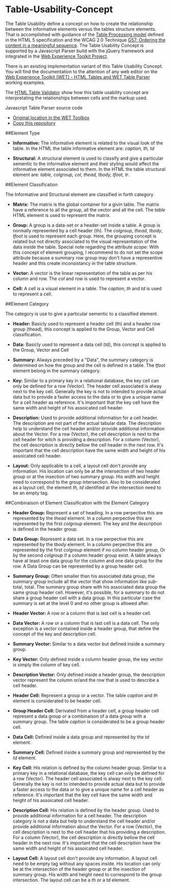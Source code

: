 Table-Usability-Concept
=======================

The Table Usability define a concept on how to create the relationship between the informative elements versus the tables structure elements. That is accomplished with guidance of the [Table Processing model](http://dev.w3.org/html5/spec/attributes-common-to-td-and-th-elements.html#processing-model-0) defined in the HTML 5 specification and the WCAG 2.0 Technique [G57: Ordering the content in a meaningful sequence](http://www.w3.org/TR/2010/NOTE-WCAG20-TECHS-20101014/G57). The Table Usability Concept is supported by a Javascript Parser build with the jQuery framework and integrated in the [Web Experience Toolkit Project](https://github.com/wet-boew/wet-boew).

There is an existing implementation variant of this Table Usability Concept. You will find the documentation to the attention of any web editor on the [Web Experience Toolkit (WET) - HTML Tables and WET Table Parser](http://wet-boew.github.com/wet-boew/demos/tableparser/index-eng.html) working examples. 

The [HTML Table Validator](http://wet-boew.github.com/wet-boew/demos/tableparser/validator-htmltable.html) show how this table usability concept are interpretating the relationships between cells and the markup used.

Javascript Table Parser source code
* [Original location in the WET Toolbox](https://github.com/wet-boew/wet-boew/blob/master/src/js/workers/parser.table.js)
* [Copy this repository](https://github.com/duboisp/Table-Usability-Concept/blob/master/Polyfill/parser.table.js)

##Element Type

* **Informative:** The informative element is related to the visual look of the table. In the HTML the table informative element are: _caption, th, td_

* **Structural:** A structural element is used to classify and give a particular sementic to the informative element and their styling would affect the informative element associated to them. In the HTML the table structural element are: _table, colgroup, col, thead, tbody, tfoot, tr_.


##Element Classification

The Informative and Structural element are classified in forth category

* **Matrix:** The matrix is the global container for a givin table. The matrix have a reference to all the group, all the vector and all the cell. The _table_ HTML element is used to represent the matrix.

* **Group:** A group is a data-set or a header-set inside a table. A group is normally represented by a cell header (th). The _colgroup_, _thead_, _tbody_, _tfoot_ is used to represent each group. Here, the grouping concept is related but not directly associated to the visual representation of the data inside the table. Special note regarding the attribute _scope_: With this concept of element grouping, I recommend to do not set the scope attribute because a summary row group may don't have a representive header and this create inconsistancy in the table structure.

* **Vector:** A vector is the linear representation of the table as per his column and row. The _col_ and _row_ is used to represent a vector.

* **Cell:** A cell is a visual element in a table. The _caption_, _th_ and _td_ is used to represent a cell.


##Element Category

The category is use to give a particular sementic to a classified element.

* **Header:** Basicly used to represent a header cell (th) and a header row group (thead), this concept is applied to the Group, Vector and Cell classification.

* **Data:** Basicly used to represent a data cell (td), this concept is applied to the Group, Vector and Cell

* **Summary:** Always preceded by a &quot;Data&quot;, the summary category is determined on how the group and the cell is defined in a table. The _tfoot_ element belong in the summary category.

* **Key:** Similar to a primary key in a relational database, the key cell can only be defined for a row (Vector). The header cell associated is alway next to the key cell. Generally the key is not to intended to provide actual data but to provide a faster access to the data or to give a unique name for a cell header as reference. It's important that the key cell have the same width and height of his assoicated cell header.

* **Description:** Used to provide additional information for a cell header. The description are not part of the actual tabular data. The description help to understand the cell header and/or provide additional information about the Vector. For a row (Vector), the cell description is next to the cell header for witch is providing a description. For a column (Vector), the cell description is directly bellow the cell header in the next row. It's important that the cell description have the same width and height of his assoicated cell header.

* **Layout:** Only applicable to a cell, a layout cell don't provide any information. His location can only be at the intersection of two header group or at the insection of two summary group. His width and height need to correspond to the group intersection. Also to be considerated as a layout cell, the element _th, td_ identified at the intersection need to be an empty tag.


##Combinaison of Element Classification with the Element Category

* **Header Group:** Represent a set of heading. In a row perpective this are represented by the _thead_ element. In a column perpective this are represented by the first _colgroup_ element. The key and the description is defined in the header group.

* **Data Group:** Represent a data set. In a row perpective this are represented by the _tbody_ element. In a column perpective this are represented by the first _colgroup_ element if no column header group, Or by the second _colgroup_ if a column header group exist. A table always have at least one data group for the column and one data group for the row. A Data Group can be represented by a group header cell.

* **Summary Group:** Often smaller than his associated data group, the summary group include all the vector that show information like sub-total, total. The summary group share with his associated data group the same group header cell. However, it's possible, for a summary to do not share a group header cell with a data group. In this particular case the summary is set at the level 0 and no other group is allowed after.

* **Header Vector:** A row or a column that is last cell is a header cell.

* **Data Vector:** A row or a column that is last cell is a data cell. The only exception is a vector contained inside a header group, that define the concept of the key and description cell.

* **Summary Vector:** Similar to a data vector but defined inside a summary group.

* **Key Vector:** Only defined inside a column header group, the key vector is simply the column of key cell.

* **Description Vector:** Only defined inside a header group, the description vector represent the column or/and the row that is used to describe a cell header.

* **Header Cell:** Represent a group or a vector. The table _caption_ and _th_ element is considerated to be header cell.

* **Group Header Cell:** Derivated from a header cell, a group header cell represent a data group or a combinaison of a data group with a summary group. The table _caption_ is considerated to be a group header cell.

* **Data Cell:** Defined inside a data group and represented by the _td_ element.

* **Summary Cell:** Defined inside a summary group and represented by the _td_ element.

* **Key Cell:** His relation is defined by the column header group. Similar to a primary key in a relational database, the key cell can only be defined for a row (Vector). The header cell associated is alway next to the key cell. Generally the key is not to intended to provide actual data but to provide a faster access to the data or to give a unique name for a cell header as reference. It's important that the key cell have the same width and height of his assoicated cell header.

* **Description Cell:** His relation is defined by the header group. Used to provide additional information for a cell header. The description category is not a data but help to understand the cell header and/or provide additional information about the Vector. For a row (Vector), the cell description is next to the cell header that his providing a description. For a column (Vector), the cell description is directly bellow the cell header in the next row. It's important that the cell description have the same width and height of his assoicated cell header.

* **Layout Cell:** A layout cell don't provide any information. A layout cell need to be empty tag without any spaces inside. His location can only be at the intersection of the header group or at the insection of summary group. His width and height need to correspond to the group intersection. The layout cell can be a _th_ or a _td_ element.
